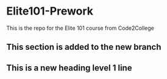 # Elite101-Prework
This is the repo for the Elite 101 course from Code2College

## This section is added to the new branch

## This is a new heading level 1 line
